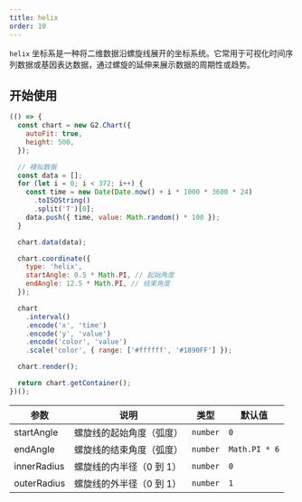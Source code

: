 ```yaml
---
title: helix
order: 10
---
```


`helix` 坐标系是一种将二维数据沿螺旋线展开的坐标系统。它常用于可视化时间序列数据或基因表达数据，通过螺旋的延伸来展示数据的周期性或趋势。

## 开始使用

```js | ob
(() => {
  const chart = new G2.Chart({
    autoFit: true,
    height: 500,
  });

  // 模拟数据
  const data = [];
  for (let i = 0; i < 372; i++) {
    const time = new Date(Date.now() + i * 1000 * 3600 * 24)
      .toISOString()
      .split('T')[0];
    data.push({ time, value: Math.random() * 100 });
  }

  chart.data(data);

  chart.coordinate({
    type: 'helix',
    startAngle: 0.5 * Math.PI, // 起始角度
    endAngle: 12.5 * Math.PI, // 结束角度
  });

  chart
    .interval()
    .encode('x', 'time')
    .encode('y', 'value')
    .encode('color', 'value')
    .scale('color', { range: ['#ffffff', '#1890FF'] });

  chart.render();

  return chart.getContainer();
})();
```

| 参数        | 说明                     | 类型     | 默认值        |
| ----------- | ------------------------ | -------- | ------------- |
| startAngle  | 螺旋线的起始角度（弧度） | `number` | `0`           |
| endAngle    | 螺旋线的结束角度（弧度） | `number` | `Math.PI * 6` |
| innerRadius | 螺旋线的内半径（0 到 1） | `number` | `0`           |
| outerRadius | 螺旋线的外半径（0 到 1） | `number` | `1`           |
